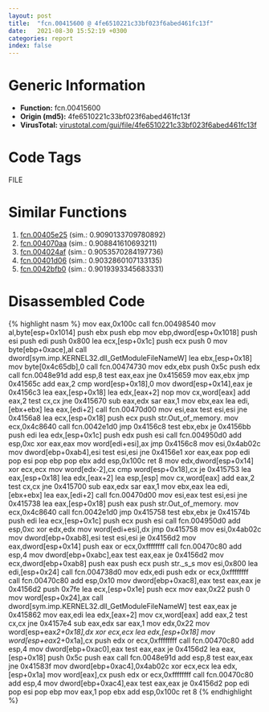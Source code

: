 ```yaml
---
layout: post
title:  "fcn.00415600 @ 4fe6510221c33bf023f6abed461fc13f"
date:   2021-08-30 15:52:19 +0300
categories: report
index: false
---
```


# Generic Information
- **Function:** fcn.00415600
- **Origin (md5):** 4fe6510221c33bf023f6abed461fc13f
- **VirusTotal:** [virustotal.com/gui/file/4fe6510221c33bf023f6abed461fc13f][virustotal_ref]

# Code Tags
<span class="tag" id="FILE">FILE</span>


# Similar Functions

1. [fcn.00405e25][similar_1_ref] (sim.: 0.9090133709780892)
2. [fcn.004070aa][similar_2_ref] (sim.: 0.908841610693211)
3. [fcn.004024af][similar_3_ref] (sim.: 0.9053570284197736)
4. [fcn.00401d06][similar_4_ref] (sim.: 0.9032860107133135)
5. [fcn.0042bfb0][similar_5_ref] (sim.: 0.9019393345683331)


# Disassembled Code

{% highlight nasm %}
mov eax,0x100c
call fcn.00498540
mov al,byte[esp+0x1014]
push ebx
push ebp
mov ebp,dword[esp+0x1018]
push esi
push edi
push 0x800
lea ecx,[esp+0x1c]
push ecx
push 0
mov byte[ebp+0xace],al
call dword[sym.imp.KERNEL32.dll_GetModuleFileNameW]
lea ebx,[esp+0x18]
mov byte[0x4c65db],0
call fcn.00474730
mov edx,ebx
push 0x5c
push edx
call fcn.0048e91d
add esp,8
test eax,eax
jne 0x415659
mov eax,ebx
jmp 0x41565c
add eax,2
cmp word[esp+0x18],0
mov dword[esp+0x14],eax
je 0x4156c3
lea eax,[esp+0x18]
lea edx,[eax+2]
nop
mov cx,word[eax]
add eax,2
test cx,cx
jne 0x415670
sub eax,edx
sar eax,1
mov ebx,eax
lea edi,[ebx+ebx]
lea eax,[edi+2]
call fcn.00470d00
mov esi,eax
test esi,esi
jne 0x4156a8
lea ecx,[esp+0x18]
push ecx
push str.Out_of_memory.
mov ecx,0x4c8640
call fcn.0042e1d0
jmp 0x4156c8
test ebx,ebx
je 0x4156bb
push edi
lea edx,[esp+0x1c]
push edx
push esi
call fcn.004950d0
add esp,0xc
xor eax,eax
mov word[edi+esi],ax
jmp 0x4156c8
mov esi,0x4ab02c
mov dword[ebp+0xab4],esi
test esi,esi
jne 0x4156e1
xor eax,eax
pop edi
pop esi
pop ebp
pop ebx
add esp,0x100c
ret 8
mov edx,dword[esp+0x14]
xor ecx,ecx
mov word[edx-2],cx
cmp word[esp+0x18],cx
je 0x415753
lea eax,[esp+0x18]
lea edx,[eax+2]
lea esp,[esp]
mov cx,word[eax]
add eax,2
test cx,cx
jne 0x415700
sub eax,edx
sar eax,1
mov ebx,eax
lea edi,[ebx+ebx]
lea eax,[edi+2]
call fcn.00470d00
mov esi,eax
test esi,esi
jne 0x415738
lea eax,[esp+0x18]
push eax
push str.Out_of_memory.
mov ecx,0x4c8640
call fcn.0042e1d0
jmp 0x415758
test ebx,ebx
je 0x41574b
push edi
lea ecx,[esp+0x1c]
push ecx
push esi
call fcn.004950d0
add esp,0xc
xor edx,edx
mov word[edi+esi],dx
jmp 0x415758
mov esi,0x4ab02c
mov dword[ebp+0xab8],esi
test esi,esi
je 0x4156d2
mov eax,dword[esp+0x14]
push eax
or ecx,0xffffffff
call fcn.00470c80
add esp,4
mov dword[ebp+0xabc],eax
test eax,eax
je 0x4156d2
mov ecx,dword[ebp+0xab8]
push eax
push ecx
push str._s_s
mov esi,0x800
lea edi,[esp+0x24]
call fcn.004738d0
mov edx,edi
push edx
or ecx,0xffffffff
call fcn.00470c80
add esp,0x10
mov dword[ebp+0xac8],eax
test eax,eax
je 0x4156d2
push 0x7fe
lea ecx,[esp+0x1e]
push ecx
mov eax,0x22
push 0
mov word[esp+0x24],ax
call dword[sym.imp.KERNEL32.dll_GetModuleFileNameW]
test eax,eax
je 0x415862
mov eax,edi
lea edx,[eax+2]
mov cx,word[eax]
add eax,2
test cx,cx
jne 0x4157e4
sub eax,edx
sar eax,1
mov edx,0x22
mov word[esp+eax*2+0x18],dx
xor ecx,ecx
lea edx,[esp+0x18]
mov word[esp+eax*2+0x1a],cx
push edx
or ecx,0xffffffff
call fcn.00470c80
add esp,4
mov dword[ebp+0xac0],eax
test eax,eax
je 0x4156d2
lea eax,[esp+0x18]
push 0x5c
push eax
call fcn.0048e91d
add esp,8
test eax,eax
jne 0x41583f
mov dword[ebp+0xac4],0x4ab02c
xor ecx,ecx
lea edx,[esp+0x1a]
mov word[eax],cx
push edx
or ecx,0xffffffff
call fcn.00470c80
add esp,4
mov dword[ebp+0xac4],eax
test eax,eax
je 0x4156d2
pop edi
pop esi
pop ebp
mov eax,1
pop ebx
add esp,0x100c
ret 8
{% endhighlight %}


[similar_1_ref]: /report/fcn.00405e25@5f763449465a14d1cdb5ea67e2f984d0
[similar_2_ref]: /report/fcn.004070aa@4bd33f73402d0d03c0318f793884eb34
[similar_3_ref]: /report/fcn.004024af@5f763449465a14d1cdb5ea67e2f984d0
[similar_4_ref]: /report/fcn.00401d06@5f763449465a14d1cdb5ea67e2f984d0
[similar_5_ref]: /report/fcn.0042bfb0@4fe6510221c33bf023f6abed461fc13f
[virustotal_ref]: https://www.virustotal.com/gui/file/4fe6510221c33bf023f6abed461fc13f